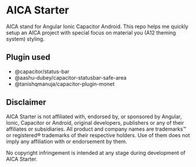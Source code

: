 # AICA Starter

AICA stand for Angular Ionic Capacitor Android. This repo helps me quickly setup an AICA project with special focus on material you (A12 theming system) styling.

## Plugin used

- @capacitor/status-bar
- @aashu-dubey/capacitor-statusbar-safe-area
- @tanishqmanuja/capacitor-plugin-monet

## Disclaimer

AICA Starter is not affiliated with, endorsed by, or sponsored by Angular, Ionic, Capacitor or Android, original developers, publishers or any of their affiliates or subsidiaries.
All product and company names are trademarks™ or registered® trademarks of their respective holders. Use of them does not imply any affiliation with or endorsement by them.

No copyright infringement is intended at any stage during development of AICA Starter.
